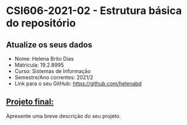 # **CSI606-2021-02 - Estrutura básica do repositório**

## Atualize os seus dados

- Nome: Helena Brito Dias
- Matrícula: 19.2.8995
- Curso: Sistemas de Informação
- Semestre/Ano correntes: 2021/2
- Link para o seu GitHub: https://github.com/helenabd

## [Projeto final:](./Projeto/README.md)

Apresente uma breve descrição do seu projeto.
